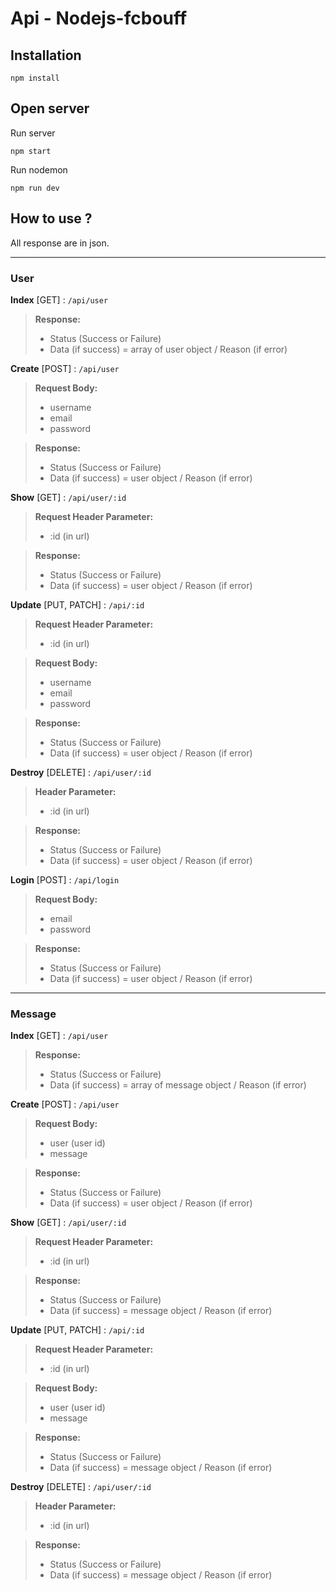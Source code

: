 # Api - Nodejs-fcbouff

## Installation
```
npm install
```

## Open server

Run server
```
npm start 
```
Run nodemon
```
npm run dev
```

## How to use ?

All response are in json.

___

### User

**Index** [GET] : ```/api/user```
>**Response:**
>- Status (Success or Failure)
>- Data (if success) = array of user object / Reason (if error)


**Create** [POST] : ```/api/user```
>**Request Body:** 
>- username
>- email
>- password

>**Response:**
>- Status (Success or Failure)
>- Data (if success) = user object / Reason (if error)


**Show** [GET] : ```/api/user/:id```
>**Request Header Parameter:**
> - :id (in url)

>**Response:**
>- Status (Success or Failure)
>- Data (if success) = user object / Reason (if error)


**Update** [PUT, PATCH] : ```/api/:id```
>**Request Header Parameter:**
> - :id (in url)

>**Request Body:**
>- username
>- email
>- password

>**Response:**
>- Status (Success or Failure)
>- Data (if success) = user object / Reason (if error)


**Destroy** [DELETE] : ```/api/user/:id```
>**Header Parameter:**
> - :id (in url)

>**Response:**
>- Status (Success or Failure)
>- Data (if success) = user object / Reason (if error)


**Login** [POST] : ```/api/login```
>**Request Body:**
>- email
>- password

>**Response:**
>- Status (Success or Failure)
>- Data (if success) = user object / Reason (if error)

___

### Message

**Index** [GET] : ```/api/user```
>**Response:**
>- Status (Success or Failure)
>- Data (if success) = array of message object / Reason (if error)


**Create** [POST] : ```/api/user```
>**Request Body:**
>- user (user id)
>- message

>**Response:**
>- Status (Success or Failure)
>- Data (if success) = user object / Reason (if error)


**Show** [GET] : ```/api/user/:id```
>**Request Header Parameter:**
> - :id (in url)

>**Response:**
>- Status (Success or Failure)
>- Data (if success) = message object / Reason (if error)


**Update** [PUT, PATCH] : ```/api/:id```
>**Request Header Parameter:**
> - :id (in url)

>**Request Body:**
>- user (user id)
>- message

>**Response:**
>- Status (Success or Failure)
>- Data (if success) = message object / Reason (if error)


**Destroy** [DELETE] : ```/api/user/:id```
>**Header Parameter:**
> - :id (in url)

>**Response:**
>- Status (Success or Failure)
>- Data (if success) = message object / Reason (if error)

